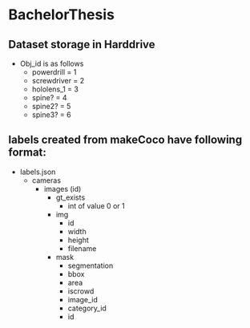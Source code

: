 # BachelorThesis

## Dataset storage in Harddrive
- Obj\_id is as follows
	- powerdrill = 1
	- screwdriver = 2
	- hololens\_1 = 3
	- spine? = 4
	- spine2? = 5
	- spine3? = 6
    
## labels created from makeCoco have following format:
- labels.json
    - cameras
        - images (id)
            - gt_exists
                - int of value 0 or 1
            - img
                - id
                - width
                - height
                - filename
            - mask
                - segmentation
                - bbox
                - area
                - iscrowd
                - image_id
                - category_id
                - id


